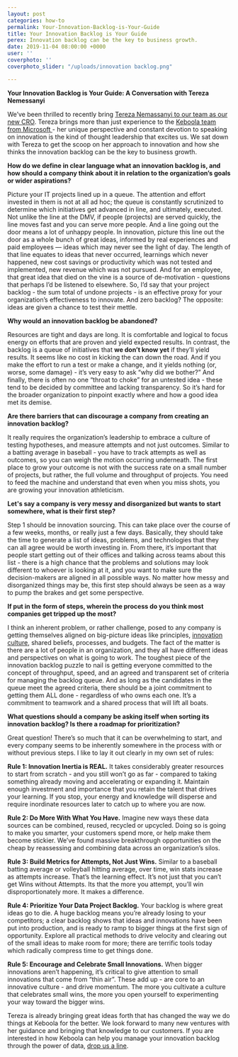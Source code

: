 ```yaml
---
layout: post
categories: how-to
permalink: Your-Innovation-Backlog-is-Your-Guide
title: Your Innovation Backlog is Your Guide
perex: Innovation backlog can be the key to business growth.
date: 2019-11-04 08:00:00 +0000
user: ''
coverphoto: ''
coverphoto_slider: "/uploads/innovation backlog.png"

---
```

**Your Innovation Backlog is Your Guide: A Conversation with Tereza Nemessanyi**

We’ve been thrilled to recently bring [Tereza Nemassanyi to our team as our new CRO](https://finance.yahoo.com/news/keboola-hires-former-microsoft-exec-160000266.html). Tereza brings more than just experience to the [Keboola team from Microsoft ](https://www.linkedin.com/in/tereza/)- her unique perspective and constant devotion to speaking on innovation is the kind of thought leadership that excites us. We sat down with Tereza to get the scoop on her approach to innovation and how she thinks the innovation backlog can be the key to business growth.

**How do we define in clear language what an innovation backlog is, and how should a company think about it in relation to the organization’s goals or wider aspirations?**

Picture your IT projects lined up in a queue. The attention and effort invested in them is not at all ad hoc; the queue is constantly scrutinized to determine which initiatives get advanced in line, and ultimately, executed. Not unlike the line at the DMV, if people (projects) are served quickly, the line moves fast and you can serve more people. And a line going out the door means a lot of unhappy people. In innovation, picture this line out the door as a whole bunch of great ideas, informed by real experiences and paid employees — ideas which may never see the light of day. The length of that line equates to ideas that never occurred, learnings which never happened, new cost savings or productivity which was not tested and implemented, new revenue which was not pursued. And for an employee, that great idea that died on the vine is a source of de-motivation - questions that perhaps I’d be listened to elsewhere. So, I’d say that your project backlog - the sum total of undone projects - is an effective proxy for your organization’s effectiveness to innovate. And zero backlog? The opposite: ideas are given a chance to test their mettle.

**Why would an innovation backlog be abandoned?**

Resources are tight and days are long. It is comfortable and logical to focus energy on efforts that are proven and yield expected results. In contrast, the backlog is a queue of initiatives that **we don’t know yet** if they’ll yield results. It seems like no cost in kicking the can down the road. And if you make the effort to run a test or make a change, and it yields nothing (or, worse, some damage) - it’s very easy to ask “why did we bother?” And finally, there is often no one “throat to choke” for an untested idea - these tend to be decided by committee and lacking transparency. So it’s hard for the broader organization to pinpoint exactly where and how a good idea met its demise.

**Are there barriers that can discourage a company from creating an innovation backlog?**

It really requires the organization’s leadership to embrace a culture of testing hypotheses, and measure attempts and not just outcomes. Similar to a batting average in baseball - you have to track attempts as well as outcomes, so you can weigh the motion occurring underneath. The first place to grow your outcome is not with the success rate on a small number of projects, but rather, the full volume and throughput of projects. You need to feed the machine and understand that even when you miss shots, you are growing your innovation athleticism.

**Let's say a company is very messy and disorganized but wants to start somewhere, what is their first step?**

Step 1 should be innovation sourcing. This can take place over the course of a few weeks, months, or really just a few days. Basically, they should take the time to generate a list of ideas, problems, and technologies that they can all agree would be worth investing in. From there, it’s important that people start getting out of their offices and talking across teams about this list - there is a high chance that the problems and solutions may look different to whoever is looking at it, and you want to make sure the decision-makers are aligned in all possible ways. No matter how messy and disorganized things may be, this first step should always be seen as a way to pump the brakes and get some perspective.

**If put in the form of steps, wherein the process do you think most companies get tripped up the most?**

I think an inherent problem, or rather challenge, posed to any company is getting themselves aligned on big-picture ideas like principles, [innovation culture](https://blog.keboola.com/how%20to%20build%20a%20data-driven%20company%20culture), shared beliefs, processes, and budgets. The fact of the matter is there are a lot of people in an organization, and they all have different ideas and perspectives on what is going to work. The toughest piece of the innovation backlog puzzle to nail is getting everyone committed to the concept of throughput, speed, and an agreed and transparent set of criteria for managing the backlog queue. And as long as the candidates in the queue meet the agreed criteria, there should be a joint commitment to getting them ALL done - regardless of who owns each one. It’s a commitment to teamwork and a shared process that will lift all boats.

**What questions should a company be asking itself when sorting its innovation backlog? Is there a roadmap for prioritization?**

Great question! There’s so much that it can be overwhelming to start, and every company seems to be inherently somewhere in the process with or without previous steps. I like to lay it out clearly in my own set of rules:

**Rule 1: Innovation Inertia is REAL.** It takes considerably greater resources to start from scratch - and you still won’t go as far - compared to taking something already moving and accelerating or expanding it. Maintain enough investment and importance that you retain the talent that drives your learning. If you stop, your energy and knowledge will disperse and require inordinate resources later to catch up to where you are now.

**Rule 2: Do More With What You Have.** Imagine new ways these data sources can be combined, reused, recycled or upcycled. Doing so is going to make you smarter, your customers spend more, or help make them become stickier. We’ve found massive breakthrough opportunities on the cheap by reassessing and combining data across an organization’s silos.

**Rule 3: Build Metrics for Attempts, Not Just Wins.** Similar to a baseball batting average or volleyball hitting average, over time, win stats increase as attempts increase. That’s the learning effect. It’s not just that you can’t get Wins without Attempts. Its that the more you attempt, you’ll win disproportionately more. It makes a difference.

**Rule 4: Prioritize Your Data Project Backlog.** Your backlog is where great ideas go to die. A huge backlog means you’re already losing to your competitors; a clear backlog shows that ideas and innovations have been put into production, and is ready to ramp to bigger things at the first sign of opportunity. Explore all practical methods to drive velocity and clearing out of the small ideas to make room for more; there are terrific tools today which radically compress time to get things done.

**Rule 5: Encourage and Celebrate Small Innovations.** When bigger innovations aren’t happening, it’s critical to give attention to small innovations that come from “thin air”. These add up - are core to an innovative culture - and drive momentum. The more you cultivate a culture that celebrates small wins, the more you open yourself to experimenting your way toward the bigger wins.

Tereza is already bringing great ideas forth that has changed the way we do things at Keboola for the better. We look forward to many new ventures with her guidance and bringing that knowledge to our customers. If you are interested in how Keboola can help you manage your innovation backlog through the power of data, [drop us a line](https://www.keboola.com/request-demo).